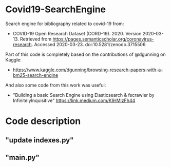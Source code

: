 # Covid19-SearchEngine
Search engine for bibliography related to covid-19 from: 
- COVID-19 Open Research Dataset (CORD-19). 2020. Version 2020-03-13. Retrieved from https://pages.semanticscholar.org/coronavirus-research. Accessed 2020-03-23. doi:10.5281/zenodo.3715506

Part of this code is completely based on the contributions of @dgunning on Kaggle: 
- https://www.kaggle.com/dgunning/browsing-research-papers-with-a-bm25-search-engine 

And also some code from this work was useful: 
- "Building a basic Search Engine using Elasticsearch & fscrawler by InfinitelyInquisitive" https://link.medium.com/K9rMIzFh44

# Code description

## "update indexes.py"

## "main.py"
